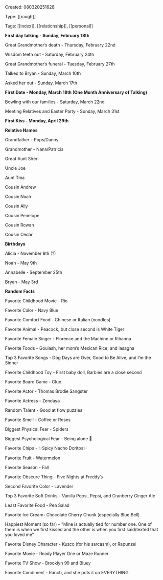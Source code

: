 Created: 080320251628

Type: [[rough]]

Tags: [[index]], [[relationship]], [[personal]]

**First day talking - Sunday, February 18th**

Great Grandmother’s death - Thursday, February 22nd

Wisdom teeth out - Saturday, February 24th

Great Grandmother’s funeral - Tuesday, February 27th

Talked to Bryan - Sunday, March 10th

Asked her out - Sunday, March 17th

**First Date - Monday, March 18th (One Month Anniversary of Talking)**

Bowling with our families - Saturday, March 22nd

Meeting Relatives and Easter Party - Sunday, March 31st

**First Kiss - Monday, April 29th**

**Relative Names**

Grandfather - Pops/Danny

Grandmother - Nana/Patricia

Great Aunt Sheri

Uncle Joe

Aunt Tina 

Cousin Andrew

Cousin Noah

Cousin Ally

Cousin Penelope

Cousin Rowan

Cousin Cedar

**Birthdays**

Alicia - November 9th (?)

Noah - May 9th

Annabelle - September 25th

Bryan - May 3rd

**Random Facts**

Favorite Childhood Movie - Rio

Favorite Color - Navy Blue 

Favorite Comfort Food - Chinese or Italian (noodles)

Favorite Animal - Peacock, but close second is White Tiger 

Favorite Female Singer - Florence and the Machine or Rihanna

Favorite Foods - Goulash, her mom’s Mexican Rice, and lasagna

Top 3 Favorite Songs - Dog Days are Over, Good to Be Alive, and I’m the Sinner

Favorite Childhood Toy - First baby doll, Barbies are a close second

Favorite Board Game - Clue

Favorite Actor - Thomas Brodie Sangster

Favorite Actress - Zendaya

Random Talent - Good at flow puzzles

Favorite Smell - Coffee or Roses

Biggest Physical Fear - Spiders

Biggest Psychological Fear - Being alone 🥺

Favorite Chips - ✨Spicy Nacho Doritos✨

Favorite Fruit - Watermelon

Favorite Season - Fall

Favorite Obscure Thing - Five Nights at Freddy’s

Second Favorite Color - Lavender

Top 3 Favorite Soft Drinks - Vanilla Pepsi, Pepsi, and Cranberry Ginger Ale 

Least Favorite Food - Pea Salad 

Favorite Ice Cream- Chocolate Cherry Chunk (especially Blue Bell)

Happiest Moment (so far) - “Mine is actually tied for number one. One of them is when we first kissed and the other is when you first said/texted that you loved me”

Favorite Disney Character - Kuzco (for his sarcasm), or Rapunzel

Favorite Movie - Ready Player One or Maze Runner

Favorite TV Show - Brooklyn 99 and Bluey

Favorite Condiment - Ranch, and she puts it on EVERYTHING
